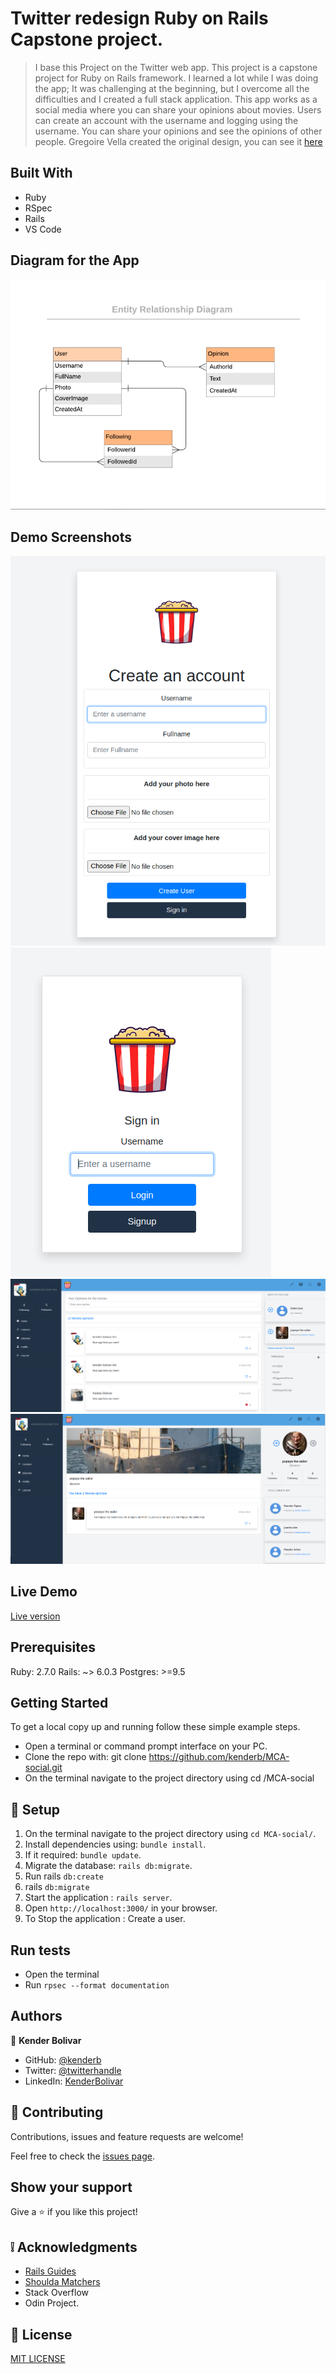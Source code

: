 # Twitter redesign Ruby on Rails Capstone project.

> I base this Project on the Twitter web app. This project is a capstone project for Ruby on Rails framework. I learned a lot while I was doing the app; It was challenging at the beginning, but I overcome all the difficulties and I created a full stack application.
>This app works as a social media where you can share your opinions about movies.
>Users can create an account with the username and logging using the username.
>You can share your opinions and see the opinions of other people.
> Gregoire Vella created the original design, you can see it [here](https://glacial-cove-94894.herokuapp.com/)
## Built With

- Ruby
- RSpec
- Rails
- VS Code

## Diagram for the App

![screenshot](./docs/Diagram_social_media_image.png)

## Demo Screenshots

![screenshot](./docs/screenshot.png)
![screenshot](./docs/screenshot2.png)
![screenshot](./docs/screenshot3.png)
![screenshot](./docs/screenshot4.png)

## Live Demo

[Live version](https://glacial-cove-94894.herokuapp.com/)

## Prerequisites

Ruby: 2.7.0
Rails: ~> 6.0.3
Postgres: >=9.5

## Getting Started
To get a local copy up and running follow these simple example steps.

- Open a terminal or command prompt interface on your PC.
- Clone the repo with: git clone https://github.com/kenderb/MCA-social.git
- On the terminal navigate to the project directory using cd /MCA-social

## 📝 Setup

1. On the terminal navigate to the project directory using `cd MCA-social/`.
2. Install dependencies using: `bundle install`.
3. If it required: `bundle update`.
4. Migrate the database: `rails db:migrate`.
5. Run rails `db:create`
6. rails `db:migrate`
7. Start the application : `rails server`.
8. Open `http://localhost:3000/` in your browser.
9. To Stop the application : Create a user.

## Run tests

- Open the terminal
- Run `rpsec --format documentation`

## Authors

👤 **Kender Bolivar**

- GitHub: [@kenderb](https://github.com/ken)
- Twitter: [@twitterhandle](https://twitter.com/KBTarts )
- LinkedIn: [KenderBolivar](https://www.linkedin.com/in/kender-bolivar-1736086b/ )


## 🤝 Contributing

Contributions, issues and feature requests are welcome!

Feel free to check the [issues page](issues/).

## Show your support

Give a ⭐️ if you like this project!

## :grey_exclamation: Acknowledgments

- [Rails Guides](https://guides.rubyonrails.org/)
- [Shoulda Matchers](https://matchers.shoulda.io/docs/v4.4.1/index.html)
- Stack Overflow
- Odin Project.

## 📝 License

[MIT LICENSE](LICENSE)
